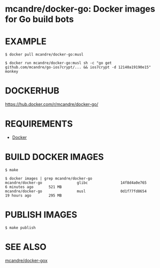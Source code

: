# mcandre/docker-go: Docker images for Go build bots

# EXAMPLE

```console
$ docker pull mcandre/docker-go:musl

$ docker run mcandre/docker-go:musl sh -c "go get github.com/mcandre/go-ios7crypt/... && ios7crypt -d 12140a19190e15"
monkey
```

# DOCKERHUB

https://hub.docker.com/r/mcandre/docker-go/

# REQUIREMENTS

* [Docker](https://www.docker.com)

# BUILD DOCKER IMAGES

```console
$ make

$ docker images | grep mcandre/docker-go
mcandre/docker-go                glibc               14f8d4a0e765        6 minutes ago       521 MB
mcandre/docker-go                musl                0d1f77fd8654        19 hours ago        295 MB
```

# PUBLISH IMAGES

```console
$ make publish
```

# SEE ALSO

[mcandre/docker-gox](https://github.com/mcandre/docker-gox)
